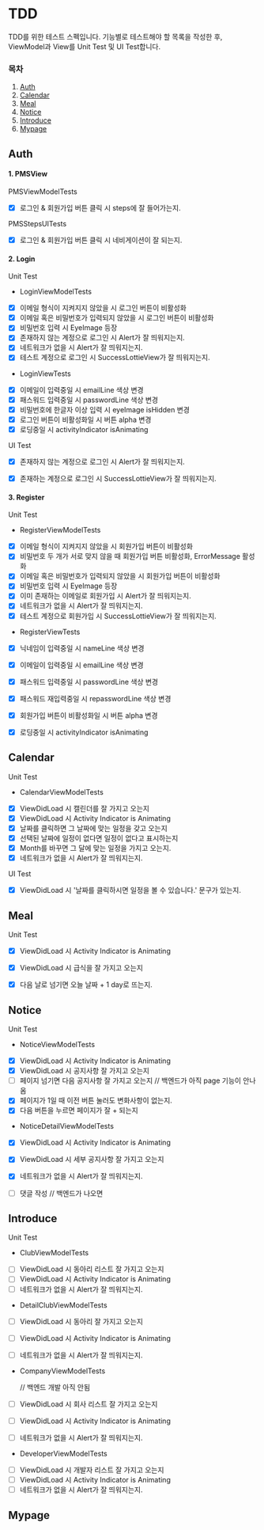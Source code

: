 # TDD

TDD를 위한 테스트 스펙입니다. 기능별로 테스트해야 할 목록을 작성한 후, ViewModel과 View를 Unit Test 및 UI Test합니다.



### 목차

1. [Auth](#Auth)
2. [Calendar](#Calendar)
3. [Meal](#Meal)
4. [Notice](#Notice)
5. [Introduce](#Introduce)
6. [Mypage](#Mypage)



## Auth

#### 1. PMSView

PMSViewModelTests

- [x] 로그인 & 회원가입 버튼 클릭 시 steps에 잘 들어가는지.

PMSStepsUITests 

- [x] 로그인 & 회원가입 버튼 클릭 시 네비게이션이 잘 되는지.

#### 2. Login

Unit Test

- LoginViewModelTests

- [x] 이메일 형식이 지켜지지 않았을 시 로그인 버튼이 비활성화
- [x] 이메일 혹은 비밀번호가 입력되지 않았을 시 로그인 버튼이 비활성화
- [x] 비밀번호 입력 시 EyeImage 등장
- [x] 존재하지 않는 계정으로 로그인 시 Alert가 잘 띄워지는지.
- [x] 네트워크가 없을 시 Alert가 잘 띄워지는지.
- [x] 테스트 계정으로 로그인 시 SuccessLottieView가 잘 띄워지는지.

- LoginViewTests

- [x] 이메일이 입력중일 시 emailLine 색상 변경
- [x] 패스워드 입력중일 시 passwordLine 색상 변경
- [x] 비밀번호에 한글자 이상 입력 시 eyeImage isHidden 변경
- [x] 로그인 버튼이 비활성화일 시 버튼 alpha 변경
- [x] 로딩중일 시 activityIndicator isAnimating

UI Test

- [x] 존재하지 않는 계정으로 로그인 시 Alert가 잘 띄워지는지.
- [x] 존재하는 계정으로 로그인 시 SuccessLottieView가 잘 띄워지는지.



#### 3. Register

Unit Test

- RegisterViewModelTests

- [x] 이메일 형식이 지켜지지 않았을 시 회원가입 버튼이 비활성화
- [x] 비밀번호 두 개가 서로 맞지 않을 때 회원가입 버튼 비활성화, ErrorMessage 활성화
- [x] 이메일 혹은 비밀번호가 입력되지 않았을 시 회원가입 버튼이 비활성화
- [x] 비밀번호 입력 시 EyeImage 등장
- [x] 이미 존재하는 이메일로 회원가입 시 Alert가 잘 띄워지는지.
- [x] 네트워크가 없을 시 Alert가 잘 띄워지는지.
- [x] 테스트 계정으로 회원가입 시 SuccessLottieView가 잘 띄워지는지.

- RegisterViewTests

- [x] 닉네임이 입력중일 시 nameLine 색상 변경
- [x] 이메일이 입력중일 시 emailLine 색상 변경
- [x] 패스워드 입력중일 시 passwordLine 색상 변경
- [x] 패스워드 재입력중일 시 repasswordLine 색상 변경
- [x] 회원가입 버튼이 비활성화일 시 버튼 alpha 변경
- [x] 로딩중일 시 activityIndicator isAnimating



## Calendar

Unit Test

- CalendarViewModelTests
- [x] ViewDidLoad 시 캘린더를 잘 가지고 오는지
- [x] ViewDidLoad 시 Activity Indicator is Animating
- [x] 날짜를 클릭하면 그 날짜에 맞는 일정을 갖고 오는지
- [x] 선택된 날짜에 일정이 없다면 일정이 없다고 표시하는지
- [x] Month를 바꾸면 그 달에 맞는 일정을 가지고 오는지.
- [x] 네트워크가 없을 시 Alert가 잘 띄워지는지.

UI Test

- [x] ViewDidLoad 시 '날짜를 클릭하시면 일정을 볼 수 있습니다.' 문구가 있는지.



## Meal

Unit Test

- [x] ViewDidLoad 시 Activity Indicator is Animating
- [x] ViewDidLoad 시 급식을 잘 가지고 오는지
- [x] 다음 날로 넘기면 오늘 날짜 + 1 day로 뜨는지.



## Notice

Unit Test

- NoticeViewModelTests

- [x] ViewDidLoad 시 Activity Indicator is Animating
- [x] ViewDidLoad 시 공지사항 잘 가지고 오는지
- [ ] 페이지 넘기면 다음 공지사항 잘 가지고 오는지 // 백엔드가 아직 page 기능이 안나옴
- [x] 페이지가 1일 때 이전 버튼 눌러도 변화사항이 없는지.
- [x] 다음 버튼을 누르면 페이지가 잘 + 되는지
- NoticeDetailViewModelTests
- [x] ViewDidLoad 시 Activity Indicator is Animating
- [x] ViewDidLoad 시 세부 공지사항 잘 가지고 오는지
- [x] 네트워크가 없을 시 Alert가 잘 띄워지는지.
- [ ] 댓글 작성 // 백엔드가 나오면



## Introduce

Unit Test

- ClubViewModelTests

- [ ] ViewDidLoad 시 동아리 리스트 잘 가지고 오는지
- [ ] ViewDidLoad 시 Activity Indicator is Animating
- [ ] 네트워크가 없을 시 Alert가 잘 띄워지는지.

- DetailClubViewModelTests

- [ ] ViewDidLoad 시 동아리 잘 가지고 오는지
- [ ] ViewDidLoad 시 Activity Indicator is Animating
- [ ] 네트워크가 없을 시 Alert가 잘 띄워지는지.



- CompanyViewModelTests

  // 백엔드 개발 아직 안됨

- [ ] ViewDidLoad 시 회사 리스트 잘 가지고 오는지

- [ ] ViewDidLoad 시 Activity Indicator is Animating

- [ ] 네트워크가 없을 시 Alert가 잘 띄워지는지.



- DeveloperViewModelTests
- [ ] ViewDidLoad 시 개발자 리스트 잘 가지고 오는지
- [ ] ViewDidLoad 시 Activity Indicator is Animating
- [ ] 네트워크가 없을 시 Alert가 잘 띄워지는지.

## Mypage

